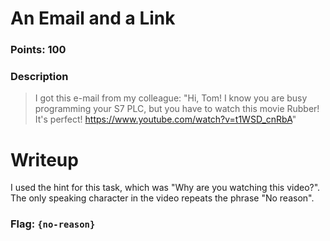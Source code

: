 # An Email and a Link

### Points: 100

### Description
> I got this e-mail from my colleague:
"Hi, Tom! I know you are busy programming your S7 PLC, but you have to watch this movie Rubber! It's perfect! https://www.youtube.com/watch?v=t1WSD_cnRbA"

# Writeup
I used the hint for this task, which was "Why are you watching this video?". The only speaking character in the video repeats the phrase "No reason".

### Flag: `{no-reason}`